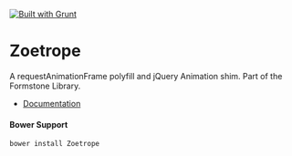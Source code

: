 <a href="http://gruntjs.com" target="_blank"><img src="https://cdn.gruntjs.com/builtwith.png" alt="Built with Grunt"></a> 
# Zoetrope 

A requestAnimationFrame polyfill and jQuery Animation shim. Part of the Formstone Library. 

- [Documentation](http://formstone.it/zoetrope/) 

#### Bower Support 
`bower install Zoetrope`